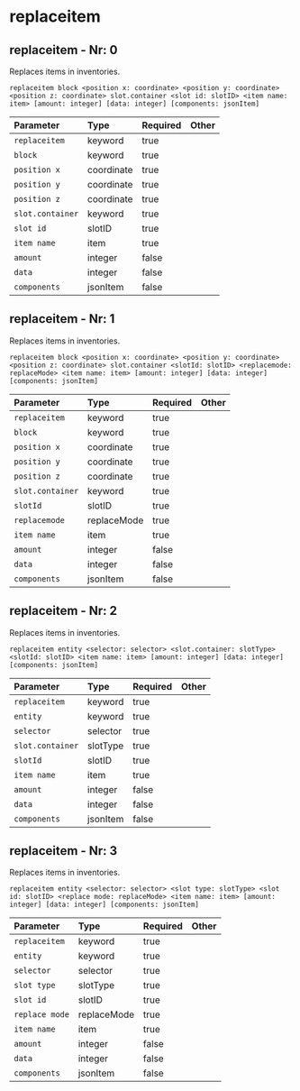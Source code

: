 # replaceitem

## replaceitem - Nr: 0

Replaces items in inventories.

```mcfunction
replaceitem block <position x: coordinate> <position y: coordinate> <position z: coordinate> slot.container <slot id: slotID> <item name: item> [amount: integer] [data: integer] [components: jsonItem]
```

|Parameter|Type|Required|Other|
|:---|:---|:---|:---|
|`replaceitem`|keyword|true||
|`block`|keyword|true||
|`position x`|coordinate|true||
|`position y`|coordinate|true||
|`position z`|coordinate|true||
|`slot.container`|keyword|true||
|`slot id`|slotID|true||
|`item name`|item|true||
|`amount`|integer|false||
|`data`|integer|false||
|`components`|jsonItem|false||



## replaceitem - Nr: 1

Replaces items in inventories.

```mcfunction
replaceitem block <position x: coordinate> <position y: coordinate> <position z: coordinate> slot.container <slotId: slotID> <replacemode: replaceMode> <item name: item> [amount: integer] [data: integer] [components: jsonItem]
```

|Parameter|Type|Required|Other|
|:---|:---|:---|:---|
|`replaceitem`|keyword|true||
|`block`|keyword|true||
|`position x`|coordinate|true||
|`position y`|coordinate|true||
|`position z`|coordinate|true||
|`slot.container`|keyword|true||
|`slotId`|slotID|true||
|`replacemode`|replaceMode|true||
|`item name`|item|true||
|`amount`|integer|false||
|`data`|integer|false||
|`components`|jsonItem|false||



## replaceitem - Nr: 2

Replaces items in inventories.

```mcfunction
replaceitem entity <selector: selector> <slot.container: slotType> <slotId: slotID> <item name: item> [amount: integer] [data: integer] [components: jsonItem]
```

|Parameter|Type|Required|Other|
|:---|:---|:---|:---|
|`replaceitem`|keyword|true||
|`entity`|keyword|true||
|`selector`|selector|true||
|`slot.container`|slotType|true||
|`slotId`|slotID|true||
|`item name`|item|true||
|`amount`|integer|false||
|`data`|integer|false||
|`components`|jsonItem|false||



## replaceitem - Nr: 3

Replaces items in inventories.

```mcfunction
replaceitem entity <selector: selector> <slot type: slotType> <slot id: slotID> <replace mode: replaceMode> <item name: item> [amount: integer] [data: integer] [components: jsonItem]
```

|Parameter|Type|Required|Other|
|:---|:---|:---|:---|
|`replaceitem`|keyword|true||
|`entity`|keyword|true||
|`selector`|selector|true||
|`slot type`|slotType|true||
|`slot id`|slotID|true||
|`replace mode`|replaceMode|true||
|`item name`|item|true||
|`amount`|integer|false||
|`data`|integer|false||
|`components`|jsonItem|false||

